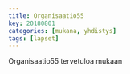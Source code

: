 ```yaml
---
title: Organisaatio55
key: 20180801
categories: [mukana, yhdistys]
tags: [lapset]
---
```


Organisaatio55 tervetuloa mukaan
